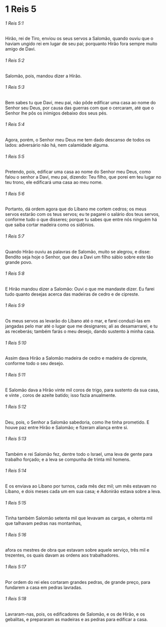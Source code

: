# 1 Reis 5

###### 1 Reis 5:1

Hirão, rei de Tiro, enviou os seus servos a Salomão, quando ouviu que o haviam ungido rei em lugar de seu pai; porquanto Hirão fora sempre muito amigo de Davi.

###### 1 Reis 5:2

Salomão, pois, mandou dizer a Hirão.

###### 1 Reis 5:3

Bem sabes tu que Davi, meu pai, não pôde edificar uma casa ao nome do Senhor seu Deus, por causa das guerras com que o cercaram, até que o Senhor lhe pôs os inimigos debaixo dos seus pés.

###### 1 Reis 5:4

Agora, porém, o Senhor meu Deus me tem dado descanso de todos os lados: adversário não há, nem calamidade alguma.

###### 1 Reis 5:5

Pretendo, pois, edificar uma casa ao nome do Senhor meu Deus, como falou o senhor a Davi, meu pai, dizendo: Teu filho, que porei em teu lugar no teu trono, ele edificará uma casa ao meu nome.

###### 1 Reis 5:6

Portanto, dá ordem agora que do Líbano me cortem cedros; os meus servos estarão com os teus servos; eu te pagarei o salário dos teus servos, conforme tudo o que disseres; porque tu sabes que entre nós ninguém há que saiba cortar madeira como os sidônios.

###### 1 Reis 5:7

Quando Hirão ouviu as palavras de Salomão, muito se alegrou, e disse: Bendito seja hoje o Senhor, que deu a Davi um filho sábio sobre este tão grande povo.

###### 1 Reis 5:8

E Hirão mandou dizer a Salomão: Ouvi o que me mandaste dizer. Eu farei tudo quanto desejas acerca das madeiras de cedro e de cipreste.

###### 1 Reis 5:9

Os meus servos as levarão do Líbano até o mar, e farei conduzi-las em jangadas pelo mar até o lugar que me designares; ali as desamarrarei, e tu as receberás; também farás o meu desejo, dando sustento à minha casa.

###### 1 Reis 5:10

Assim dava Hirão a Salomão madeira de cedro e madeira de cipreste, conforme todo o seu desejo.

###### 1 Reis 5:11

E Salomão dava a Hirão vinte mil coros de trigo, para sustento da sua casa, e vinte , coros de azeite batido; isso fazia anualmente.

###### 1 Reis 5:12

Deu, pois, o Senhor a Salomão sabedoria, como lhe tinha prometido. E houve paz entre Hirão e Salomão; e fizeram aliança entre si.

###### 1 Reis 5:13

Também e rei Salomão fez, dentre todo o Israel, uma leva de gente para trabalho forçado; e a leva se compunha de trinta mil homens.

###### 1 Reis 5:14

E os enviava ao Líbano por turnos, cada mês dez mil; um mês estavam no Líbano, e dois meses cada um em sua casa; e Adonirão estava sobre a leva.

###### 1 Reis 5:15

Tinha também Salomão setenta mil que levavam as cargas, e oitenta mil que talhavam pedras nas montanhas,

###### 1 Reis 5:16

afora os mestres de obra que estavam sobre aquele serviço, três mil e trezentes, os quais davam as ordens aos trabalhadores.

###### 1 Reis 5:17

Por ordem do rei eles cortaram grandes pedras, de grande preço, para fundarem a casa em pedras lavradas.

###### 1 Reis 5:18

Lavraram-nas, pois, os edificadores de Salomão, e os de Hirão, e os gebalitas, e prepararam as madeiras e as pedras para edificar a casa.

